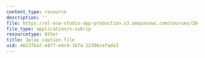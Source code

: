 ```yaml
---
content_type: resource
description: ''
file: https://ol-ocw-studio-app-production.s3.amazonaws.com/courses/20-219-becoming-the-next-bill-nye-writing-and-hosting-the-educational-show-january-iap-2015/46537ba7e877e4c916fa22396cefada3_XDBr39cwmbg.srt
file_type: application/x-subrip
resourcetype: Other
title: 3play caption file
uid: 46537ba7-e877-e4c9-16fa-22396cefada3
---
```

